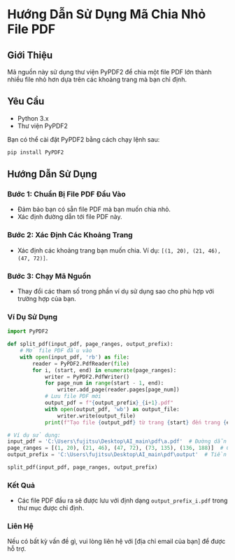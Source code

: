 
# Hướng Dẫn Sử Dụng Mã Chia Nhỏ File PDF

## Giới Thiệu
Mã nguồn này sử dụng thư viện PyPDF2 để chia một file PDF lớn thành nhiều file nhỏ hơn dựa trên các khoảng trang mà bạn chỉ định.

## Yêu Cầu
- Python 3.x
- Thư viện PyPDF2

Bạn có thể cài đặt PyPDF2 bằng cách chạy lệnh sau:
```sh
pip install PyPDF2
```

## Hướng Dẫn Sử Dụng

### Bước 1: Chuẩn Bị File PDF Đầu Vào
- Đảm bảo bạn có sẵn file PDF mà bạn muốn chia nhỏ.
- Xác định đường dẫn tới file PDF này.

### Bước 2: Xác Định Các Khoảng Trang
- Xác định các khoảng trang bạn muốn chia. Ví dụ: `[(1, 20), (21, 46), (47, 72)]`.

### Bước 3: Chạy Mã Nguồn
- Thay đổi các tham số trong phần ví dụ sử dụng sao cho phù hợp với trường hợp của bạn.

### Ví Dụ Sử Dụng
```python
import PyPDF2

def split_pdf(input_pdf, page_ranges, output_prefix):
    # Mở file PDF đầu vào
    with open(input_pdf, 'rb') as file:
        reader = PyPDF2.PdfReader(file)
        for i, (start, end) in enumerate(page_ranges):
            writer = PyPDF2.PdfWriter()
            for page_num in range(start - 1, end):
                writer.add_page(reader.pages[page_num])
            # Lưu file PDF mới
            output_pdf = f"{output_prefix}_{i+1}.pdf"
            with open(output_pdf, 'wb') as output_file:
                writer.write(output_file)
            print(f"Tạo file {output_pdf} từ trang {start} đến trang {end}")

# Ví dụ sử dụng:
input_pdf = 'C:\Users\fujitsu\Desktop\AI_main\pdf\a.pdf'  # Đường dẫn tới file PDF đầu vào
page_ranges = [(1, 20), (21, 46), (47, 72), (73, 135), (136, 188)]  # Các khoảng trang bạn muốn chia
output_prefix = 'C:\Users\fujitsu\Desktop\AI_main\pdf\output'  # Tiền tố cho các file đầu ra

split_pdf(input_pdf, page_ranges, output_prefix)
```

### Kết Quả
- Các file PDF đầu ra sẽ được lưu với định dạng `output_prefix_i.pdf` trong thư mục được chỉ định.

### Liên Hệ
Nếu có bất kỳ vấn đề gì, vui lòng liên hệ với [địa chỉ email của bạn] để được hỗ trợ.
